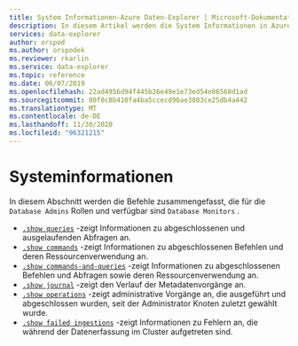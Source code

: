 ```yaml
---
title: System Informationen-Azure Daten-Explorer | Microsoft-Dokumentation
description: In diesem Artikel werden die System Informationen in Azure Daten-Explorer beschrieben.
services: data-explorer
author: orspod
ms.author: orspodek
ms.reviewer: rkarlin
ms.service: data-explorer
ms.topic: reference
ms.date: 06/07/2019
ms.openlocfilehash: 22ad4956d94f445b26e49e1e73ed54e86568d1ad
ms.sourcegitcommit: 80f0c8b410fa4ba5ccecd96ae3803ce25db4a442
ms.translationtype: MT
ms.contentlocale: de-DE
ms.lasthandoff: 11/30/2020
ms.locfileid: "96321215"
---
```

# <a name="system-information"></a>Systeminformationen

In diesem Abschnitt werden die Befehle zusammengefasst, die für die `Database Admins` Rollen und verfügbar sind `Database Monitors` .

* [`.show queries`](queries.md) -zeigt Informationen zu abgeschlossenen und ausgelaufenden Abfragen an.
* [`.show commands`](commands.md) -zeigt Informationen zu abgeschlossenen Befehlen und deren Ressourcenverwendung an.
* [`.show commands-and-queries`](commands-and-queries.md) -zeigt Informationen zu abgeschlossenen Befehlen und Abfragen sowie deren Ressourcenverwendung an.
* [`.show journal`](journal.md) -zeigt den Verlauf der Metadatenvorgänge an.
* [`.show operations`](operations.md) -zeigt administrative Vorgänge an, die ausgeführt und abgeschlossen wurden, seit der Administrator Knoten zuletzt gewählt wurde.
* [`.show failed ingestions`](ingestionfailures.md) -zeigt Informationen zu Fehlern an, die während der Datenerfassung im Cluster aufgetreten sind.